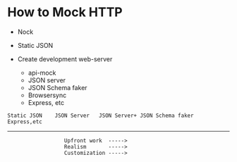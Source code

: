# How to Mock HTTP

* Nock

* Static JSON

* Create development web-server
  * api-mock
  * JSON server
  * JSON Schema faker
  * Browsersync
  * Express, etc


`Static JSON   	JSON Server   JSON Server+ JSON Schema faker  Express,etc`

---

                      Upfront work  ----->
                      Realism       ----->
                      Customization ----->
